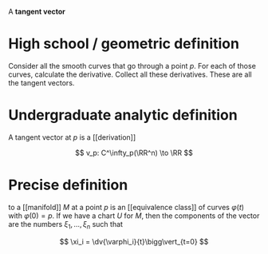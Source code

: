 A **tangent vector** 


# High school / geometric definition

Consider all the smooth curves that go through a point $p$. For each of those curves, calculate the derivative. Collect all these derivatives. These are all the tangent vectors. 


# Undergraduate analytic definition

A tangent vector at $p$ is a [[derivation]]

$$
v_p: C^\infty_p(\RR^n) \to \RR
$$

# Precise definition

to a [[manifold]] $M$ at a point $p$ is an [[equivalence class]] of curves $\varphi(t)$ with $\varphi(0)=p$. If we have a chart $U$ for $M$, then the components of the vector are the numbers $\xi_1, \dots, \xi_n$ such that

$$
\xi_i = \dv{\varphi_i}{t}\bigg\vert_{t=0}
$$